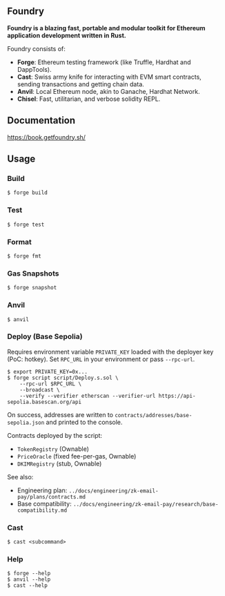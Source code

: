 ## Foundry

**Foundry is a blazing fast, portable and modular toolkit for Ethereum application development written in Rust.**

Foundry consists of:

- **Forge**: Ethereum testing framework (like Truffle, Hardhat and DappTools).
- **Cast**: Swiss army knife for interacting with EVM smart contracts, sending transactions and getting chain data.
- **Anvil**: Local Ethereum node, akin to Ganache, Hardhat Network.
- **Chisel**: Fast, utilitarian, and verbose solidity REPL.

## Documentation

https://book.getfoundry.sh/

## Usage

### Build

```shell
$ forge build
```

### Test

```shell
$ forge test
```

### Format

```shell
$ forge fmt
```

### Gas Snapshots

```shell
$ forge snapshot
```

### Anvil

```shell
$ anvil
```

### Deploy (Base Sepolia)

Requires environment variable `PRIVATE_KEY` loaded with the deployer key (PoC: hotkey). Set `RPC_URL` in your environment or pass `--rpc-url`.

```shell
$ export PRIVATE_KEY=0x...
$ forge script script/Deploy.s.sol \
    --rpc-url $RPC_URL \
    --broadcast \
    --verify --verifier etherscan --verifier-url https://api-sepolia.basescan.org/api
```

On success, addresses are written to `contracts/addresses/base-sepolia.json` and printed to the console.

Contracts deployed by the script:
- `TokenRegistry` (Ownable)
- `PriceOracle` (fixed fee-per-gas, Ownable)
- `DKIMRegistry` (stub, Ownable)

See also:
- Engineering plan: `../docs/engineering/zk-email-pay/plans/contracts.md`
- Base compatibility: `../docs/engineering/zk-email-pay/research/base-compatibility.md`

### Cast

```shell
$ cast <subcommand>
```

### Help

```shell
$ forge --help
$ anvil --help
$ cast --help
```
